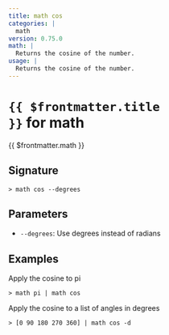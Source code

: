 ```yaml
---
title: math cos
categories: |
  math
version: 0.75.0
math: |
  Returns the cosine of the number.
usage: |
  Returns the cosine of the number.
---
```


# <code>{{ $frontmatter.title }}</code> for math

<div class='command-title'>{{ $frontmatter.math }}</div>

## Signature

```> math cos --degrees```

## Parameters

 -  `--degrees`: Use degrees instead of radians

## Examples

Apply the cosine to pi
```shell
> math pi | math cos
```

Apply the cosine to a list of angles in degrees
```shell
> [0 90 180 270 360] | math cos -d
```
